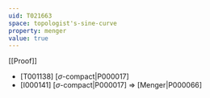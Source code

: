 ```yaml
---
uid: T021663
space: topologist's-sine-curve
property: menger
value: true
---
```

[[Proof]]

* [T001138] [$\sigma$-compact|P000017]
* [I000141] [$\sigma$-compact|P000017] => [Menger|P000066]

